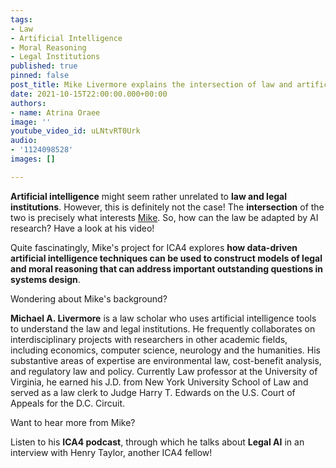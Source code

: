 ```yaml
---
tags:
- Law
- Artificial Intelligence
- Moral Reasoning
- Legal Institutions
published: true
pinned: false
post_title: Mike Livermore explains the intersection of law and artificial intelligence
date: 2021-10-15T22:00:00.000+00:00
authors:
- name: Atrina Oraee
image: ''
youtube_video_id: uLNtvRT0Urk
audio:
- '1124098528'
images: []

---
```

**Artificial intelligence** might seem rather unrelated to **law and legal institutions**. However, this is definitely not the case! The **intersection** of the two is precisely what interests [Mike](/fellows#livermore "Mike Livermore"). So, how can the law be adapted by AI research? Have a look at his video!

Quite fascinatingly, Mike's project for ICA4 explores **how data-driven artificial intelligence techniques can be used to construct models of legal and moral reasoning that can address important outstanding questions in systems design**.

Wondering about Mike's background?

**Michael A. Livermore** is a law scholar who uses artificial intelligence tools to understand the law and legal institutions. He frequently collaborates on interdisciplinary projects with researchers in other academic fields, including economics, computer science, neurology and the humanities. His substantive areas of expertise are environmental law, cost-benefit analysis, and regulatory law and policy. Currently Law professor at the University of Virginia, he earned his J.D. from New York University School of Law and served as a law clerk to Judge Harry T. Edwards on the U.S. Court of Appeals for the D.C. Circuit.

Want to hear more from Mike?

Listen to his **ICA4 podcast**, through which he talks about **Legal AI** in an interview with Henry Taylor, another ICA4 fellow!